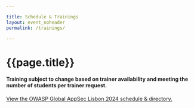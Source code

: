 ```yaml
---

title: Schedule & Trainings
layout: event_noheader
permalink: /trainings/

---
```

# {{page.title}}

#### Training subject to change based on trainer availability and meeting the number of students per trainer request.


<a id="sched-embed" href="//owaspglobalappseclisbon2024.sched.com/list/descriptions/type/Training">View the OWASP Global AppSec Lisbon 2024 schedule &amp; directory.</a><script type="text/javascript" src="//owaspglobalappseclisbon2024.sched.com/js/embed.js"></script>


